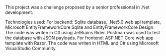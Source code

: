 This project was a challenge proposed by a senior professional in .Net development.

Technologies used:
  For backend: Sqlite database, .Net5.0 web api template, Microsoft EntityFrameworkCore Sqlite and EntityFrameworkCore Design. The code was writen in C# using JetBrains   Rider. Postman was used to test the database with JSON payloads.
  For frontend: ASP.NET Core web app template with Razor. The code was writen in HTML and C# using Microsoft VisualStudio Community.
